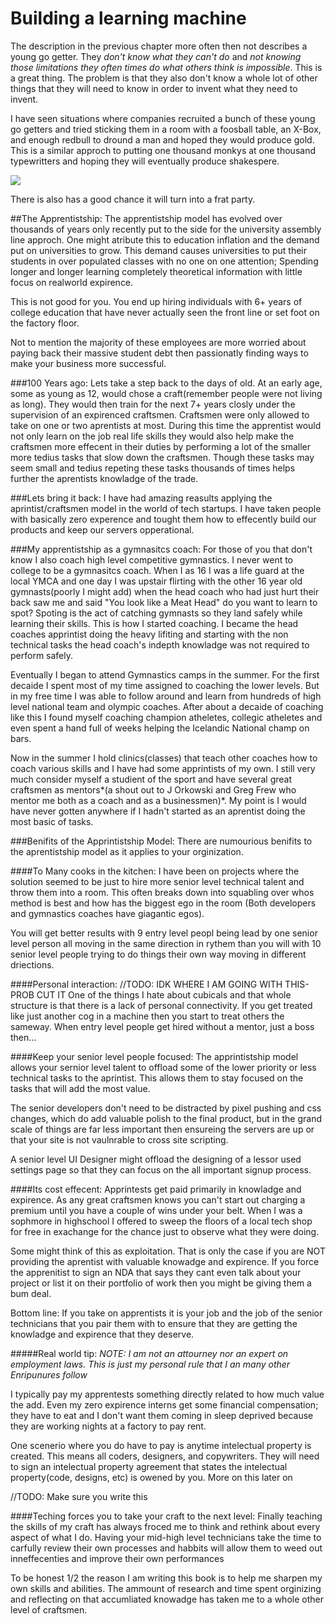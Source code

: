# Building a learning machine

The description in the previous chapter more often then not describes a young go getter. They _don't know what they can't do_ and  _not knowing those limitations they often times do what others think is impossible_. This is a great thing. The problem is that they also don't know a whole lot of other things that they will need to know in order to invent what they need to invent.

I have seen situations where companies recruited a bunch of these young go getters and tried sticking them in a room with a foosball table, an X-Box, and enough redbull to dround a man and hoped they would produce gold. This is a similar approch to putting one thousand monkys at one thousand typewritters and hoping they will eventually produce shakespere. [](http://en.wikipedia.org/wiki/Infinite_monkey_theorem)

![](http://www.geek.com/wp-content/uploads/2011/08/blurst_of_times.png)

There is also has a good chance it will turn into a frat party.

##The Apprentistship:
The apprentistship model has evolved over thousands of years only recently put to the side for the university assembly line approch. One might atribute this to education inflation and the demand put on universities to grow. This demand causes universities to put their students in over populated classes with no one on one attention; Spending longer and longer learning completely theoretical information with little focus on realworld expirence.

This is not good for you. You end up hiring individuals with 6+ years of college education that have never actually seen the front line or set foot on the factory floor.

Not to mention the majority of these employees are more worried about paying back their massive student debt then passionatly finding ways to make your business more successful.

###100 Years ago:
Lets take a step back to the days of old. At an early age, some as young as 12, would chose a craft(remember people were not living as long). They would then train for the next 7+ years closly under the supervision of an expirenced craftsmen. Craftsmen were only allowed to take on one or two aprentists at most. During this time the apprentist would not only learn on the job real life skills they would also help make the craftsmen more effecent in their duties by performing a lot of the smaller more tedius tasks that slow down the craftsmen. Though these tasks may seem small and tedius repeting these tasks thousands of times helps further the aprentists knowladge of the trade.

###Lets bring it back:
I have had amazing reasults applying the aprintist/craftsmen model in the world of tech startups. I have taken people with basically zero experence and tought them how to effecently build our products and keep our servers opperational.

###My apprentistship as a gymnasitcs coach:
For those of you that don't know I also coach high level competitive gymnastics. I never went to college to be a gymnasitcs coach. When I as 16 I was a life guard at the local YMCA and one day I was upstair flirting with the other 16 year old gymnasts(poorly I might add) when the head coach who had just hurt their back saw me and said "You look like a Meat Head" do you want to learn to spot? Spoting is the act of catching gymnasts so they land safely while learning their skills. This is how I started coaching. I became the head coaches apprintist doing the heavy lifiting and starting with the non technical tasks the head coach's indepth knowladge was not required to perform safely.

Eventually I began to attend Gymnastics camps in the summer. For the first decaide I spent most of my time assigned to coaching the lower levels. But in my free time I was able to follow around and learn from hundreds of high level national team and olympic coaches. After about a decaide of coaching like this I found myself coaching champion atheletes, collegic atheletes and even spent a hand full of weeks helping the Icelandic National champ on bars.

Now in the summer I hold clinics(classes) that teach other coaches how to coach various skills and I have had some apprintists of my own. I still very much consider myself a studient of the sport and have several great craftsmen as mentors*(a shout out to J Orkowski and Greg Frew who mentor me both as a coach and as a businessmen)*. My point is I would have never gotten anywhere if I hadn't started as an aprentist doing the most basic of tasks.

###Benifits of the Apprintistship Model:
There are numourious benifits to the aprentistship model as it applies to your orginization.

####To Many cooks in the kitchen:
I have been on projects where the solution seemed to be just to hire more senior level technical talent and throw them into a room. This often breaks down into squabling over whos method is best and how has the biggest ego in the room (Both developers and gymnastics coaches have giagantic egos).

You will get better results with 9 entry level peopl being lead by one senior level person all moving in the same direction in rythem than you will with 10 senior level people trying to do things their own way moving in different driections.

####Personal interaction:
//TODO: IDK WHERE I AM GOING WITH THIS- PROB CUT IT
One of the things I hate about cubicals and that whole structure is that there is a lack of personal connectivity. If you get treated like just another cog in a machine then you start to treat others the sameway. When entry level people get hired without a mentor, just a boss then...



####Keep your senior level people focused:
The apprintistship model allows your sernior level talent to offload some of the lower priority or less technical tasks to the aprintist. This allows them to stay focused on the tasks that will add the most value.

The senior developers don't need to be distracted by pixel pushing and css changes, which do add valuable polish to the final product, but in the grand scale of things are far less important then ensureing the servers are up or that your site is not vaulnrable to cross site scripting.

A senior level UI Designer might offload the designing of a lessor used settings page so that they can focus on the all important signup process.

####Its cost effecent:
Apprintests get paid primarily in knowladge and expirence. As any great craftsmen knows you can't start out charging a premium until you have a couple of wins under your belt. When I was a sophmore in highschool I offered to sweep the floors of a local tech shop for free in exachange for the chance just to observe what they were doing.

Some might think of this as exploitation. That is only the case if you are NOT providing the aprentist with valuable knowadge and expirence. If you force the apprenitist to sign an NDA that says they cant even talk about your project or list it on their portfolio of work then you might be giving them a bum deal.

Bottom line: If you take on apprentists it is your job and the job of the senior technicians that you pair them with to ensure that they are getting the knowladge and expirence that they deserve.

#####Real world tip:
_NOTE: I am not an attourney nor an expert on employment laws. This is just my personal rule that I an many other Enripunures follow_

I typically pay my apprentests something directly related to how much value the add. Even my zero expirence interns get some financial compensation; they have to eat and I don't want them coming in sleep deprived because they are working nights at a factory to pay rent.

One scenerio where you do have to pay is anytime intelectual property is created. This means all coders, designers, and copywriters. They will need to sign an intelectual property agreement that states the intelectual property(code, designs, etc) is owened by you. More on this later on

//TODO: Make sure you write this

####Teching forces you to take your craft to the next level:
Finally teaching the skills of my craft has always froced me to think and rethink about every aspect of what I do. Having your mid-high level technicians take the time to carfully review their own processes and habbits will allow them to weed out inneffecenties and improve their own performances

To be honest 1/2 the reason I am writing this book is to help me sharpen my own skills and abilities. The ammount of research and time spent orginizing and reflecting on that accumliated knowadge has taken me to a whole other level of craftsmen.
